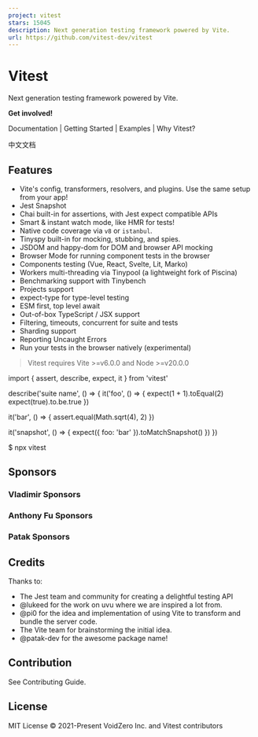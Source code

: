 ```yaml
---
project: vitest
stars: 15045
description: Next generation testing framework powered by Vite.
url: https://github.com/vitest-dev/vitest
---
```


Vitest
======

Next generation testing framework powered by Vite.

**Get involved!**

Documentation | Getting Started | Examples | Why Vitest?

中文文档

  
  

Features
--------

-   Vite's config, transformers, resolvers, and plugins. Use the same setup from your app!
-   Jest Snapshot
-   Chai built-in for assertions, with Jest expect compatible APIs
-   Smart & instant watch mode, like HMR for tests!
-   Native code coverage via `v8` or `istanbul`.
-   Tinyspy built-in for mocking, stubbing, and spies.
-   JSDOM and happy-dom for DOM and browser API mocking
-   Browser Mode for running component tests in the browser
-   Components testing (Vue, React, Svelte, Lit, Marko)
-   Workers multi-threading via Tinypool (a lightweight fork of Piscina)
-   Benchmarking support with Tinybench
-   Projects support
-   expect-type for type-level testing
-   ESM first, top level await
-   Out-of-box TypeScript / JSX support
-   Filtering, timeouts, concurrent for suite and tests
-   Sharding support
-   Reporting Uncaught Errors
-   Run your tests in the browser natively (experimental)

> Vitest requires Vite >=v6.0.0 and Node >=v20.0.0

import { assert, describe, expect, it } from 'vitest'

describe('suite name', () \=> {
  it('foo', () \=> {
    expect(1 + 1).toEqual(2)
    expect(true).to.be.true
  })

  it('bar', () \=> {
    assert.equal(Math.sqrt(4), 2)
  })

  it('snapshot', () \=> {
    expect({ foo: 'bar' }).toMatchSnapshot()
  })
})

$ npx vitest

Sponsors
--------

### Vladimir Sponsors

### Anthony Fu Sponsors

### Patak Sponsors

Credits
-------

Thanks to:

-   The Jest team and community for creating a delightful testing API
-   @lukeed for the work on uvu where we are inspired a lot from.
-   @pi0 for the idea and implementation of using Vite to transform and bundle the server code.
-   The Vite team for brainstorming the initial idea.
-   @patak-dev for the awesome package name!

Contribution
------------

See Contributing Guide.

License
-------

MIT License © 2021-Present VoidZero Inc. and Vitest contributors
